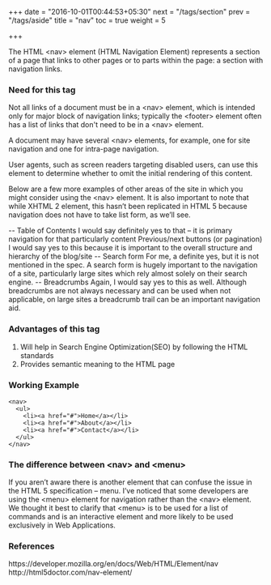 +++
date = "2016-10-01T00:44:53+05:30"
next = "/tags/section"
prev = "/tags/aside"
title = "nav"
toc = true
weight = 5

+++

<p>The HTML &lt;nav&gt; element (HTML Navigation Element) represents a section of a page that links to other pages or to parts within the page: a section with navigation links. </p>

<h3>Need for this tag</h3>

<p>Not all links of a document must be in a &lt;nav&gt; element, which is intended only for major block of navigation links; typically the &lt;footer&gt; element often has a list of links that don't need to be in a &lt;nav&gt; element.</p>

<p>A document may have several &lt;nav&gt; elements, for example, one for site navigation and one for intra-page navigation.</p>

<p>User agents, such as screen readers targeting disabled users, can use this element to determine whether to omit the initial rendering of this content. </p>

<p>Below are a few more examples of other areas of the site in which you might consider using the &lt;nav&gt; element. It is also important to note that while XHTML 2 <nl> element, this hasn’t been replicated in HTML 5 because navigation does not have to take list form, as we’ll see.</p>

-- Table of Contents
I would say definitely yes to that – it is primary navigation for that particularly content
Previous/next buttons (or pagination)
I would say yes to this because it is important to the overall structure and hierarchy of the blog/site
-- Search form
For me, a definite yes, but it is not mentioned in the spec. A search form is hugely important to the navigation of a site, particularly large sites which rely almost solely on their search engine.
--  Breadcrumbs
Again, I would say yes to this as well. Although breadcrumbs are not always necessary and can be used when not applicable, on large sites a breadcrumb trail can be an important navigation aid.

<h3>Advantages of this tag</h3>
<ol>
  <li>Will help in Search Engine Optimization(SEO) by following the HTML standards</li>
  <li>Provides semantic meaning to the HTML page</li>
</ol>

<h3>Working Example</h3>

    <nav>
      <ul>
        <li><a href="#">Home</a></li>
        <li><a href="#">About</a></li>
        <li><a href="#">Contact</a></li>
      </ul>
    </nav>

<h3>The difference between 	&lt;nav&gt; and &lt;menu&gt;</h3>

<p>If you aren’t aware there is another element that can confuse the issue in the HTML 5 specification – menu. I’ve noticed that some developers are using the &lt;menu&gt; element for navigation rather than the &lt;nav&gt; element. We thought it best to clarify that &lt;menu&gt; is to be used for a list of commands and is an interactive element and more likely to be used exclusively in Web Applications.</p>

<h3>References</h3>
https://developer.mozilla.org/en/docs/Web/HTML/Element/nav
<br>
http://html5doctor.com/nav-element/

